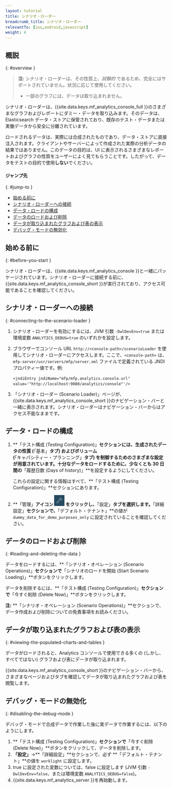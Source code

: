 ```yaml
---
layout: tutorial
title: シナリオ・ローダー
breadcrumb_title: シナリオ・ローダー
relevantTo: [ios,android,javascript]
weight: 4
---
```

<!-- NLS_CHARSET=UTF-8 -->
## 概説
{: #overview }

> **注:** シナリオ・ローダーは、その性質上、*試験的* であるため、完全にはサポートされていません。状況に応じて使用してください。
>
> * 一部のグラフには、データは取り込まれません。

シナリオ・ローダーは、{{site.data.keys.mf_analytics_console_full }}のさまざまなグラフおよびレポートにダミー・データを取り込みます。そのデータは、Elasticsearch データ・ストアに保管されており、既存のテスト・データまたは実働データから安全に分離されています。

ロードされるデータは、実際には合成されたものであり、データ・ストアに直接注入されます。クライアントやサーバーによって作成された実際の分析データの結果ではありません。このデータの目的は、UI に表示されるさまざまなレポートおよびグラフの性質をユーザーによく見てもらうことです。したがって、データをテストの目的で使用**しない**でください。

#### ジャンプ先
{: #jump-to }

* [始める前に](#before-you-start)
* [シナリオ・ローダーへの接続](#connecting-to-the-scenario-loader)
* [データ・ロードの構成](#configuring-the-data-loading)
* [データのロードおよび削除](#loading-and-deleting-the-data)
* [データが取り込まれたグラフおよび表の表示](#viewing-the-populated-charts-and-tables)
* [デバッグ・モードの無効化](#disabling-the-debug-mode)

## 始める前に
{: #before-you-start }

シナリオ・ローダーは、{{site.data.keys.mf_analytics_console }}と一緒にパッケージされています。シナリオ・ローダーに接続する前に、{{site.data.keys.mf_analytics_console_short }}が実行されており、アクセス可能であることを確認してください。

## シナリオ・ローダーへの接続
{: #connecting-to-the-scenario-loader }

1. シナリオ・ローダーを有効にするには、JVM 引数 `-DwlDevEnv=true` または環境変数 `ANALYTICS_DEBUG=true` のいずれかを設定します。

2. ブラウザーでコンソール URL `http://<console-path>/scenarioLoader` を使用してシナリオ・ローダーにアクセスします。ここで、`<console-path>` は、`mfp-server/usr/servers/mfp/server.xml` ファイルで定義されている JNDI プロパティー値です。例:

    `<jndiEntry jndiName="mfp/mfp.analytics.console.url" value='"http://localhost:9080/analytics/console"'/>`

3. 「シナリオ・ローダー (Scenario Loader)」ページが、{{site.data.keys.mf_analytics_console_short }}のナビゲーション・バーと一緒に表示されます。シナリオ・ローダーはナビゲーション・バーからはアクセス不能なままです。

## データ・ロードの構成

1. **「テスト構成 (Testing Configuration)」**セクションには、生成されたデータの性質 (**「基本」**タブ) およびボリューム (**「キャパシティー・プランニング」**タブ) を制御するためのさまざまな設定が用意されています。十分なデータをロードするために、少なくとも 30 日間の**「履歴日数 (Days of history)」**を設定するようにしてください。

    これらの設定に関する情報はすべて、**「テスト構成 (Testing Configuration)」**セクションにあります。

2. **「管理」**アイコン <img  alt="レンチのアイコン" style="margin:0;display:inline" src="wrench.png"/> をクリックし、**「設定」**タブを選択します。**「詳細設定」**セクションで、**「デフォルト・テナント」**の値が `dummy_data_for_demo_purposes_only` に設定されていることを確認してください。

## データのロードおよび削除
{: #loading-and-deleting-the-data }

データをロードするには、**「シナリオ・オペレーション (Scenario Operations)」**セクションで**「シナリオのロードを開始 (Start Scenario Loading)」**ボタンをクリックします。

データを削除するには、**「テスト構成 (Testing Configuration)」**セクションで**「今すぐ削除 (Delete Now)」**ボタンをクリックします。

**注:** **「シナリオ・オペレーション (Scenario Operations)」**セクションで、データ作成および削除についての免責事項をお読みください。

## データが取り込まれたグラフおよび表の表示
{: #viewing-the-populated-charts-and-tables }

データがロードされると、Analytics コンソールで使用できる多くの (しかし、すべてではない) グラフおよび表にデータが取り込まれます。

{{site.data.keys.mf_analytics_console_short }}のナビゲーション・バーから、さまざまなページおよびタブを確認してデータが取り込まれたグラフおよび表を閲覧します。

## デバッグ・モードの無効化
{: #disabling-the-debug-mode }

デバッグ・モードで合成データで作業した後に実データで作業するには、以下のようにします。

1. **「テスト構成 (Testing Configuration)」**セクションで**「今すぐ削除 (Delete Now)」**ボタンをクリックして、データを削除します。
2. **「設定」**→**「詳細設定」**セクションで、必ず **「デフォルト・テナント」**の値を `worklight` に設定します。
3. true に設定された変数については、false に設定します (JVM 引数 `-DwlDevEnv=false`、または環境変数 `ANALYTICS_DEBUG=false`)。
4. {{site.data.keys.mf_analytics_server }}を再始動します。
